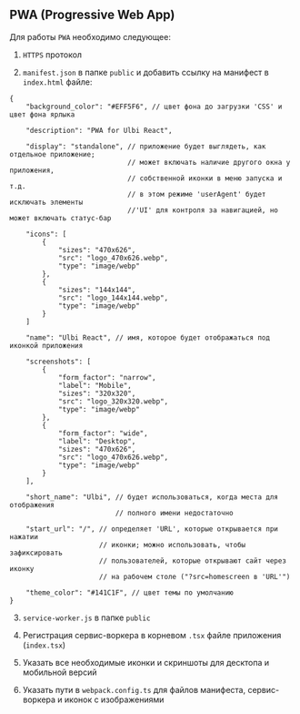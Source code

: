 ## PWA (Progressive Web App)

Для работы `PWA` необходимо следующее:

1. `HTTPS` протокол

2. `manifest.json` в папке `public` и добавить ссылку на манифест в `index.html` файле:
```
{
    "background_color": "#EFF5F6", // цвет фона до загрузки 'CSS' и цвет фона ярлыка

    "description": "PWA for Ulbi React",

    "display": "standalone", // приложение будет выглядеть, как отдельное приложение;
                             // может включать наличие другого окна у приложения, 
                             // собственной иконки в меню запуска и т.д.
                             // в этом режиме 'userAgent' будет исключать элементы 
                             //'UI' для контроля за навигацией, но может включать статус-бар

    "icons": [
        {
            "sizes": "470x626",
            "src": "logo_470x626.webp",
            "type": "image/webp"
        },
        {
            "sizes": "144x144",
            "src": "logo_144x144.webp",
            "type": "image/webp"
        }
    ]

    "name": "Ulbi React", // имя, которое будет отображаться под иконкой приложения
    
    "screenshots": [
        {
            "form_factor": "narrow",
            "label": "Mobile",
            "sizes": "320x320",
            "src": "logo_320x320.webp",
            "type": "image/webp"
        },
        {
            "form_factor": "wide",
            "label": "Desktop",
            "sizes": "470x626",
            "src": "logo_470x626.webp",
            "type": "image/webp"
        }
    ],

    "short_name": "Ulbi", // будет использоваться, когда места для отображения
                          // полного имени недостаточно

    "start_url": "/", // определяет 'URL', которые открывается при нажатии
                      // иконки; можно использовать, чтобы зафиксировать
                      // пользователей, которые открывают сайт через иконку
                      // на рабочем столе ("?src=homescreen в 'URL'")

    "theme_color": "#141C1F", // цвет темы по умолчанию
}
```

3. `service-worker.js` в папке `public`

4. Регистрация сервис-воркера в корневом `.tsx` файле приложения (`index.tsx`)

5. Указать все необходимые иконки и скриншоты для десктопа и мобильной версий

6. Указать пути в `webpack.config.ts` для файлов манифеста, сервис-воркера и
   иконок с изображениями
